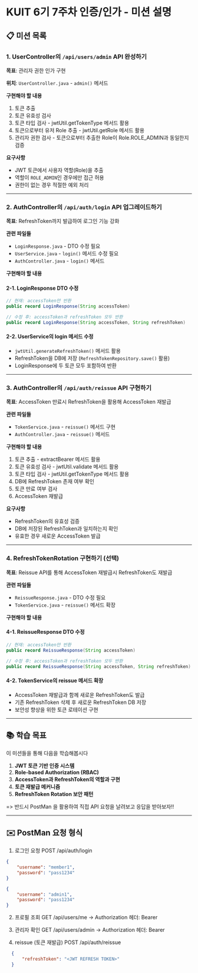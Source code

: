 # KUIT 6기 7주차 인증/인가 - 미션 설명

## 📋 미션 목록

### 1. UserController의 `/api/users/admin` API 완성하기
**목표**: 관리자 권한 인가 구현

**위치**: `UserController.java` - `admin()` 메서드

**구현해야 할 내용**
1. 토큰 추출
2. 토큰 유효성 검사
3. 토큰 타입 검사 - jwtUtil.getTokenType 메서드 활용
4. 토큰으로부터 유저 Role 추출 - jwtUtil.getRole 메서드 활용
5. 관리자 권한 검사 - 토큰으로부터 추출한 Role이 Role.ROLE_ADMIN과 동일한지 검증


**요구사항**
- JWT 토큰에서 사용자 역할(Role)을 추출
- 역할이 `ROLE_ADMIN`인 경우에만 접근 허용
- 권한이 없는 경우 적절한 예외 처리

---

### 2. AuthController의 `/api/auth/login` API 업그레이드하기
**목표**: RefreshToken까지 발급하여 로그인 기능 강화

**관련 파일들**
- `LoginResponse.java` - DTO 수정 필요
- `UserService.java` - `login()` 메서드 수정 필요
- `AuthController.java` - `login()` 메서드

**구현해야 할 내용**

#### 2-1. LoginResponse DTO 수정
```java
// 현재: accessToken만 반환
public record LoginResponse(String accessToken)

// 수정 후: accessToken과 refreshToken 모두 반환
public record LoginResponse(String accessToken, String refreshToken)
```

#### 2-2. UserService의 login 메서드 수정
- `jwtUtil.generateRefreshToken()` 메서드 활용
- RefreshToken을 DB에 저장 (`RefreshTokenRepository.save()` 활용)
- LoginResponse에 두 토큰 모두 포함하여 반환

---

### 3. AuthController의 `/api/auth/reissue` API 구현하기
**목표**: AccessToken 만료시 RefreshToken을 활용해 AccessToken 재발급

**관련 파일들**
- `TokenService.java` - `reissue()` 메서드 구현
- `AuthController.java` - `reissue()` 메서드

**구현해야 할 내용**
1. 토큰 추출 - extractBearer 메서드 활용
2. 토큰 유효성 검사 - jwtUtil.validate 메서드 활용
3. 토큰 타입 검사 - jwtUtil.getTokenType 메서드 활용
4. DB에 RefreshToken 존재 여부 확인
5. 토큰 만료 여부 검사
6. AccessToken 재발급

**요구사항**
- RefreshToken의 유효성 검증
- DB에 저장된 RefreshToken과 일치하는지 확인
- 유효한 경우 새로운 AccessToken 발급

---

### 4. RefreshTokenRotation 구현하기 (선택)
**목표**: Reissue API를 통해 AccessToken 재발급시 RefreshToken도 재발급

**관련 파일들**
- `ReissueResponse.java` - DTO 수정 필요
- `TokenService.java` - `reissue()` 메서드 확장

**구현해야 할 내용**

#### 4-1. ReissueResponse DTO 수정
```java
// 현재: accessToken만 반환
public record ReissueResponse(String accessToken)

// 수정 후: accessToken과 refreshToken 모두 반환
public record ReissueResponse(String accessToken, String refreshToken)
```

#### 4-2. TokenService의 reissue 메서드 확장
- AccessToken 재발급과 함께 새로운 RefreshToken도 발급
- 기존 RefreshToken 삭제 후 새로운 RefreshToken DB 저장
- 보안성 향상을 위한 토큰 로테이션 구현

---

## 📚 학습 목표

이 미션들을 통해 다음을 학습해봅시다

1. **JWT 토큰 기반 인증 시스템**
2. **Role-based Authorization (RBAC)**
3. **AccessToken과 RefreshToken의 역할과 구현**
4. **토큰 재발급 메커니즘**
5. **RefreshToken Rotation 보안 패턴**

=> 반드시 PostMan 을 활용하여 직접 API 요청을 날려보고 응답을 받아보자!!

---

## ✉️ PostMan 요청 형식
1. 로그인 요청 POST /api/auth/login
```json
{
    "username": "member1",
    "password": "pass1234"
}
```

```json
{
    "username": "admin1",
    "password": "pass1234"
}
```


2. 프로필 조회 GET /api/users/me -> Authorization 헤더: Bearer <Access Token>


3. 관리자 확인 GET /api/users/admin -> Authorization 헤더: Bearer <Access Token>


4. reissue (토큰 재발급) POST /api/auth/reissue
```json
  {
      "refreshToken": "<JWT REFRESH TOKEN>"
  }
```

